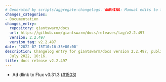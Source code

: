 ```yaml
---
# Generated by scripts/aggregate-changelogs. WARNING: Manual edits to this files will be overwritten.
changes_categories:
- Documentation
changes_entry:
  repository: giantswarm/docs
  url: https://github.com/giantswarm/docs/releases/tag/v2.2.497
  version: 2.2.497
  version_tag: v2.2.497
date: '2022-07-15T10:16:35+00:00'
description: Changelog entry for giantswarm/docs version 2.2.497, published on 15
  July 2022, 10:16.
title: docs release v2.2.497
---
```


- Ad dlink to Flux v0.31.3 ([#1503](https://github.com/giantswarm/docs/pull/1503))
